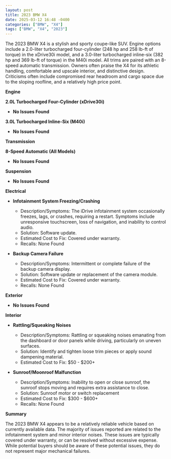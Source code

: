 ```yaml
---
layout: post
title: 2023 BMW X4
date: 2025-03-12 16:48 -0400
categories: ["BMW", "X4"]
tags: ["BMW", "X4", "2023"]
---
```

The 2023 BMW X4 is a stylish and sporty coupe-like SUV. Engine options include a 2.0-liter turbocharged four-cylinder (248 hp and 258 lb-ft of torque) in the xDrive30i model, and a 3.0-liter turbocharged inline-six (382 hp and 369 lb-ft of torque) in the M40i model. All trims are paired with an 8-speed automatic transmission. Owners often praise the X4 for its athletic handling, comfortable and upscale interior, and distinctive design. Criticisms often include compromised rear headroom and cargo space due to the sloping roofline, and a relatively high price point.

**Engine**

**2.0L Turbocharged Four-Cylinder (xDrive30i)**

*   **No Issues Found**

**3.0L Turbocharged Inline-Six (M40i)**

*   **No Issues Found**

**Transmission**

**8-Speed Automatic (All Models)**

*   **No Issues Found**

**Suspension**

*   **No Issues Found**

**Electrical**

*   **Infotainment System Freezing/Crashing**
    *   Description/Symptoms: The iDrive infotainment system occasionally freezes, lags, or crashes, requiring a restart. Symptoms include unresponsive touchscreen, loss of navigation, and inability to control audio.
    *   Solution: Software update.
    *   Estimated Cost to Fix: Covered under warranty.
    *   Recalls: None Found

*   **Backup Camera Failure**
    *   Description/Symptoms: Intermittent or complete failure of the backup camera display.
    *   Solution: Software update or replacement of the camera module.
    *   Estimated Cost to Fix: Covered under warranty.
    *   Recalls: None Found

**Exterior**

*   **No Issues Found**

**Interior**

*   **Rattling/Squeaking Noises**
    *   Description/Symptoms: Rattling or squeaking noises emanating from the dashboard or door panels while driving, particularly on uneven surfaces.
    *   Solution: Identify and tighten loose trim pieces or apply sound dampening material.
    *   Estimated Cost to Fix: $50 - $200+

*   **Sunroof/Moonroof Malfunction**
    * Description/Symptoms: Inability to open or close sunroof, the sunroof stops moving and requires extra assistance to close.
    * Solution: Sunroof motor or switch replacement
    * Estimated Cost to Fix: $300 - $600+
    * Recalls: None Found

**Summary**

The 2023 BMW X4 appears to be a relatively reliable vehicle based on currently available data. The majority of issues reported are related to the infotainment system and minor interior noises. These issues are typically covered under warranty, or can be resolved without excessive expense. While potential buyers should be aware of these potential issues, they do not represent major mechanical failures.

